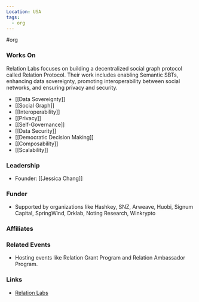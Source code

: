 ```yaml
---
Location: USA
tags:
  - org
---
```

#org

### Works On
Relation Labs focuses on building a decentralized social graph protocol called Relation Protocol. Their work includes enabling Semantic SBTs, enhancing data sovereignty, promoting interoperability between social networks, and ensuring privacy and security.

- [[Data Sovereignty]]
- [[Social Graph]]
- [[Interoperability]]
- [[Privacy]]
- [[Self-Governance]]
- [[Data Security]]
- [[Democratic Decision Making]]
- [[Composability]]
- [[Scalability]]

### Leadership
- Founder: [[Jessica Chang]]

### Funder
- Supported by organizations like Hashkey, SNZ, Arweave, Huobi, Signum Capital, SpringWind, Drklab, Noting Research, Winkrypto

### Affiliates

### Related Events
- Hosting events like Relation Grant Program and Relation Ambassador Program.

### Links
- [Relation Labs](https://www.relationlabs.ai/home)
